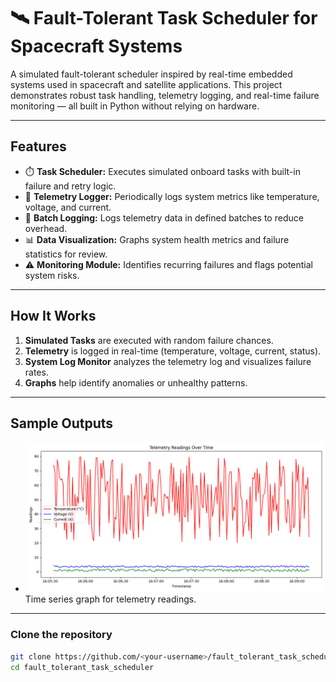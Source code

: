 # 🛰️ Fault-Tolerant Task Scheduler for Spacecraft Systems

A simulated fault-tolerant scheduler inspired by real-time embedded systems used in spacecraft and satellite applications. This project demonstrates robust task handling, telemetry logging, and real-time failure monitoring — all built in Python without relying on hardware.

---

## Features

- ⏱️ **Task Scheduler:** Executes simulated onboard tasks with built-in failure and retry logic.
- 📡 **Telemetry Logger:** Periodically logs system metrics like temperature, voltage, and current.
- 🔁 **Batch Logging:** Logs telemetry data in defined batches to reduce overhead.
- 📊 **Data Visualization:** Graphs system health metrics and failure statistics for review.
- ⚠️ **Monitoring Module:** Identifies recurring failures and flags potential system risks.

---


## How It Works

1. **Simulated Tasks** are executed with random failure chances.
2. **Telemetry** is logged in real-time (temperature, voltage, current, status).
3. **System Log Monitor** analyzes the telemetry log and visualizes failure rates.
4. **Graphs** help identify anomalies or unhealthy patterns.

---

## Sample Outputs

- ![Telemetry Readings](graphs/readings.png)
  Time series graph for telemetry readings.


---

###  Clone the repository
```bash
git clone https://github.com/<your-username>/fault_tolerant_task_scheduler.git
cd fault_tolerant_task_scheduler


